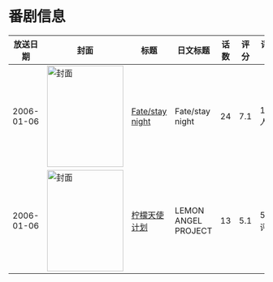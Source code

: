 # 番剧信息

|放送日期|封面|标题|日文标题|话数|评分|评分人数|
|---|---|---|---|---|---|---|
|2006-01-06|<img src="https://lain.bgm.tv/pic/cover/c/f9/0f/290_6Qi5Q.jpg" alt="封面" style="width:150px;height:200px;object-fit:cover;">|[Fate/stay night](https://bangumi.tv/subject/290)|Fate/stay night|24|7.1|11340人评分|
|2006-01-06|<img src="https://lain.bgm.tv/pic/cover/c/e2/e3/47539_a4vh7.jpg" alt="封面" style="width:150px;height:200px;object-fit:cover;">|[柠檬天使计划](https://bangumi.tv/subject/47539)|LEMON ANGEL PROJECT|13|5.1|54人评分|
